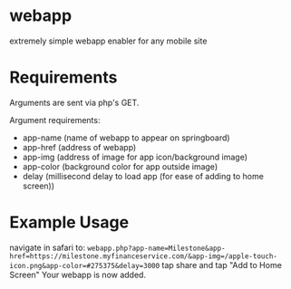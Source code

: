 # webapp
extremely simple webapp enabler for any mobile site

# Requirements
Arguments are sent via php's GET. 

Argument requirements:
* app-name (name of webapp to appear on springboard)
* app-href (address of webapp)
* app-img  (address of image for app icon/background image)
* app-color (background color for app outside image)
* delay (millisecond delay to load app (for ease of adding to home screen))

# Example Usage

navigate in safari to:
`webapp.php?app-name=Milestone&app-href=https://milestone.myfinanceservice.com/&app-img=/apple-touch-icon.png&app-color=#275375&delay=3000`
tap share and tap "Add to Home Screen"
Your webapp is now added.
